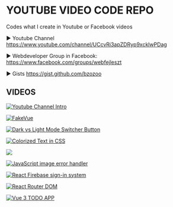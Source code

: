 # YOUTUBE VIDEO CODE REPO
Codes what I create in Youtube or Facebook videos

▶ Youtube Channel
https://www.youtube.com/channel/UCcvRi3apZDRyp9xcklwPDag

▶ Webdeveloper Group in Facebook:
https://www.facebook.com/groups/webfejleszt

▶ Gists
https://gist.github.com/bzozoo


## VIDEOS

<a href="https://www.youtube.com/watch?v=gzzzpj-0JZg"><img src="https://img.youtube.com/vi/gzzzpj-0JZg/0.jpg" alt="Youtube Channel Intro"></a>

<a href="https://www.youtube.com/watch?v=6armdrgKreM"><img src="https://img.youtube.com/vi/6armdrgKreM/hqdefault.jpg" title="FakeVue" alt="FakeVue"/></a>

<a href="https://www.youtube.com/watch?v=mkHRsj_vidU"><img src="https://img.youtube.com/vi/mkHRsj_vidU/0.jpg" title="Dark vs Light Mode Switcher Button" alt="Dark vs Light Mode Switcher Button"></a>

<a href="https://www.youtube.com/watch?v=uR8gx2uy_sM"><img src="https://img.youtube.com/vi/uR8gx2uy_sM/0.jpg" title="Colorized Text in CSS" alt="Colorized Text in CSS"></a>

<a href="https://www.youtube.com/watch?v=oNivZIfM1PE"><img src="https://img.youtube.com/vi/oNivZIfM1PE/0.jpg"></a>

<a href="https://www.youtube.com/watch?v=M0JKS7aFQO4"><img src="https://img.youtube.com/vi/M0JKS7aFQO4/hqdefault.jpg" title="JavaScript image error handler" alt="JavaScript image error handler"></a>

<a href="https://www.youtube.com/embed/PpjCfQHPvwc"><img src="https://img.youtube.com/vi/PpjCfQHPvwc/0.jpg" title="React Firebase sign-in system" alt="React Firebase sign-in system"></a>

<a href="https://www.youtube.com/watch?v=cN6gdSRe6aA"><img src="https://img.youtube.com/vi/cN6gdSRe6aA/hqdefault.jpg" title="React Router DOM" alt='React Router DOM'></a>

<a href="https://www.youtube.com/watch?v=9OZjNDBSLts"><img src="https://img.youtube.com/vi/9OZjNDBSLts/0.jpg" title="Vue 3 TODO APP" alt="Vue 3 TODO APP"></a>
